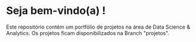 # Seja bem-vindo(a) !
Este repositório contém um portfólio de projetos na área de Data Science &amp; Analytics.
Os projetos ficam disponibilizados na Branch "projetos".
